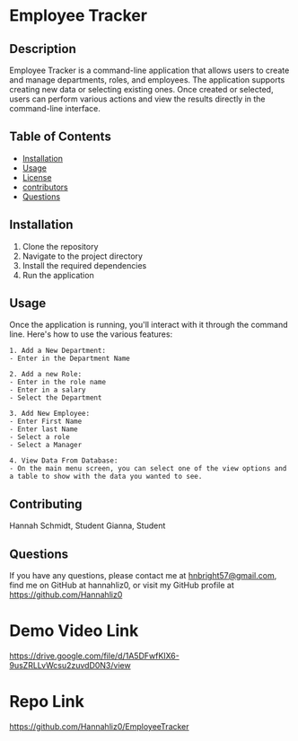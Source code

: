 # Employee Tracker
  
  ## Description
 Employee Tracker is a command-line application that allows users to create and manage departments, roles, and employees. The application supports creating new data or selecting existing ones. Once created or selected, users can perform various actions and view the results directly in the command-line interface.

  ## Table of Contents
  * [Installation](#installation)
  * [Usage](#usage)
  * [License](#license)
  * [contributors](#contributors)
  * [Questions](#questions)

  ## Installation
  1. Clone the repository
  2. Navigate to the project directory
  3. Install the required dependencies
  4. Run the application

  ## Usage
  Once the application is running, you'll interact with it through the command line. Here's how to use the various features:

    1. Add a New Department:
    - Enter in the Department Name
    
    2. Add a new Role:
    - Enter in the role name
    - Enter in a salary
    - Select the Department

    3. Add New Employee:
    - Enter First Name
    - Enter last Name
    - Select a role
    - Select a Manager

    4. View Data From Database:
    - On the main menu screen, you can select one of the view options and a table to show with the data you wanted to see.



  ## Contributing
  Hannah Schmidt, Student 
  Gianna, Student 

  ## Questions
  If you have any questions, please contact me at hnbright57@gmail.com, find me on GitHub at hannahliz0, or visit my GitHub profile at https://github.com/Hannahliz0


# Demo Video Link
https://drive.google.com/file/d/1A5DFwfKIX6-9usZRLLvWcsu2zuvdD0N3/view


# Repo Link
https://github.com/Hannahliz0/EmployeeTracker 

